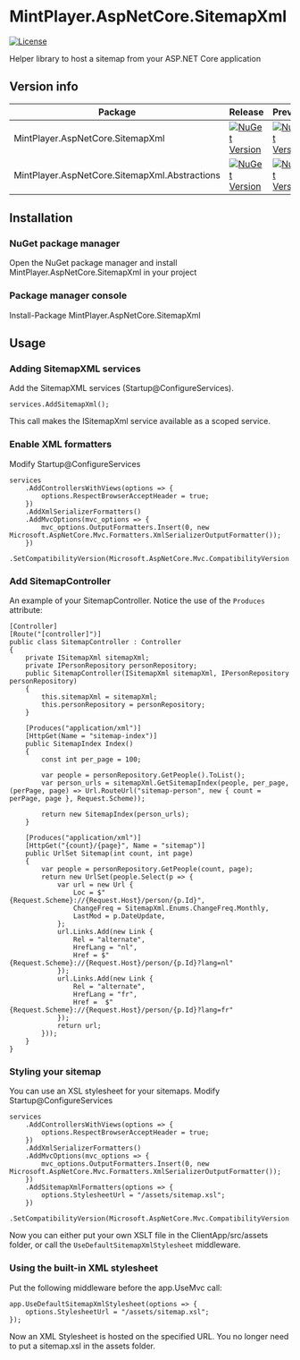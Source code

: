 # MintPlayer.AspNetCore.SitemapXml

[![License](https://img.shields.io/badge/License-Apache%202.0-green.svg)](https://opensource.org/licenses/Apache-2.0)

Helper library to host a sitemap from your ASP.NET Core application

## Version info
| Package                                       | Release                                                                                                                                                                                       | Preview                                                                                                                                                                                          | Downloads |
|-----------------------------------------------|-----------------------------------------------------------------------------------------------------------------------------------------------------------------------------------------------|--------------------------------------------------------------------------------------------------------------------------------------------------------------------------------------------------|-----------|
| MintPlayer.AspNetCore.SitemapXml              | [![NuGet Version](https://img.shields.io/nuget/v/MintPlayer.AspNetCore.SitemapXml.svg?style=flat)](https://www.nuget.org/packages/MintPlayer.AspNetCore.SitemapXml)                           | [![NuGet Version](https://img.shields.io/nuget/vpre/MintPlayer.AspNetCore.SitemapXml.svg?style=flat)](https://www.nuget.org/packages/MintPlayer.AspNetCore.SitemapXml)                           | [![NuGet](https://img.shields.io/nuget/dt/MintPlayer.AspNetCore.SitemapXml.svg?style=flat)](https://www.nuget.org/packages/MintPlayer.AspNetCore.SitemapXml) |
| MintPlayer.AspNetCore.SitemapXml.Abstractions | [![NuGet Version](https://img.shields.io/nuget/v/MintPlayer.AspNetCore.SitemapXml.Abstractions.svg?style=flat)](https://www.nuget.org/packages/MintPlayer.AspNetCore.SitemapXml.Abstractions) | [![NuGet Version](https://img.shields.io/nuget/vpre/MintPlayer.AspNetCore.SitemapXml.Abstractions.svg?style=flat)](https://www.nuget.org/packages/MintPlayer.AspNetCore.SitemapXml.Abstractions) | [![NuGet](https://img.shields.io/nuget/dt/MintPlayer.AspNetCore.SitemapXml.Abstractions.svg?style=flat)](https://www.nuget.org/packages/MintPlayer.AspNetCore.SitemapXml.Abstractions) |

## Installation
### NuGet package manager
Open the NuGet package manager and install MintPlayer.AspNetCore.SitemapXml in your project
### Package manager console
Install-Package MintPlayer.AspNetCore.SitemapXml
## Usage
### Adding SitemapXML services
Add the SitemapXML services (Startup@ConfigureServices).

    services.AddSitemapXml();

This call makes the ISitemapXml service available as a scoped service.

### Enable XML formatters
Modify Startup@ConfigureServices

    services
        .AddControllersWithViews(options => {
            options.RespectBrowserAcceptHeader = true;
        })
        .AddXmlSerializerFormatters()
        .AddMvcOptions(mvc_options => {
            mvc_options.OutputFormatters.Insert(0, new Microsoft.AspNetCore.Mvc.Formatters.XmlSerializerOutputFormatter());
        })
        .SetCompatibilityVersion(Microsoft.AspNetCore.Mvc.CompatibilityVersion.Latest);

### Add SitemapController
An example of your SitemapController. Notice the use of the `Produces` attribute:

    [Controller]
    [Route("[controller]")]
    public class SitemapController : Controller
    {
        private ISitemapXml sitemapXml;
        private IPersonRepository personRepository;
        public SitemapController(ISitemapXml sitemapXml, IPersonRepository personRepository)
        {
            this.sitemapXml = sitemapXml;
            this.personRepository = personRepository;
        }

        [Produces("application/xml")]
        [HttpGet(Name = "sitemap-index")]
        public SitemapIndex Index()
        {
            const int per_page = 100;

            var people = personRepository.GetPeople().ToList();
            var person_urls = sitemapXml.GetSitemapIndex(people, per_page, (perPage, page) => Url.RouteUrl("sitemap-person", new { count = perPage, page }, Request.Scheme));
            
            return new SitemapIndex(person_urls);
        }

        [Produces("application/xml")]
        [HttpGet("{count}/{page}", Name = "sitemap")]
        public UrlSet Sitemap(int count, int page)
        {
            var people = personRepository.GetPeople(count, page);
            return new UrlSet(people.Select(p => {
                var url = new Url {
                    Loc = $"{Request.Scheme}://{Request.Host}/person/{p.Id}",
                    ChangeFreq = SitemapXml.Enums.ChangeFreq.Monthly,
                    LastMod = p.DateUpdate,
                };
                url.Links.Add(new Link {
                    Rel = "alternate",
                    HrefLang = "nl",
                    Href = $"{Request.Scheme}://{Request.Host}/person/{p.Id}?lang=nl"
                });
                url.Links.Add(new Link {
                    Rel = "alternate",
                    HrefLang = "fr",
                    Href =  $"{Request.Scheme}://{Request.Host}/person/{p.Id}?lang=fr"
                });
                return url;
            }));
        }
    }
    
### Styling your sitemap
You can use an XSL stylesheet for your sitemaps. Modify Startup@ConfigureServices

    services
        .AddControllersWithViews(options => {
            options.RespectBrowserAcceptHeader = true;
        })
        .AddXmlSerializerFormatters()
        .AddMvcOptions(mvc_options => {
            mvc_options.OutputFormatters.Insert(0, new Microsoft.AspNetCore.Mvc.Formatters.XmlSerializerOutputFormatter());
        })
        .AddSitemapXmlFormatters(options => {
            options.StylesheetUrl = "/assets/sitemap.xsl";
        })
        .SetCompatibilityVersion(Microsoft.AspNetCore.Mvc.CompatibilityVersion.Latest);

Now you can either put your own XSLT file in the ClientApp/src/assets folder, or call the `UseDefaultSitemapXmlStylesheet` middleware.

### Using the built-in XML stylesheet
Put the following middleware before the app.UseMvc call:

    app.UseDefaultSitemapXmlStylesheet(options => {
        options.StylesheetUrl = "/assets/sitemap.xsl";
    });

Now an XML Stylesheet is hosted on the specified URL. You no longer need to put a sitemap.xsl in the assets folder.
